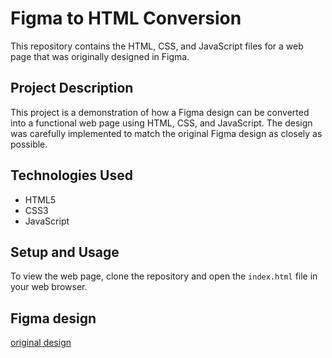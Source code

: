 # Figma to HTML Conversion

This repository contains the HTML, CSS, and JavaScript files for a web page that was originally designed in Figma.

## Project Description

This project is a demonstration of how a Figma design can be converted into a functional web page using HTML, CSS, and JavaScript. The design was carefully implemented to match the original Figma design as closely as possible.

## Technologies Used

- HTML5
- CSS3
- JavaScript

## Setup and Usage

To view the web page, clone the repository and open the `index.html` file in your web browser.

## Figma design

[original design](https://www.figma.com/file/yACPwNmYMNocn2aDLH5D7Q/Responsive-Homepage?type=design&version-id=4477542725&node-id=0-1&mode=design&t=pKvMMyvuLHBRutT3-0)


